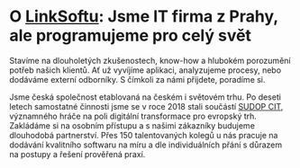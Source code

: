 # O [LinkSoftu](https://www.linksoft.eu/): Jsme IT firma z Prahy, ale programujeme pro celý svět

Stavíme na dlouholetých zkušenostech, know-how a hlubokém porozumění potřeb našich klientů. Ať už vyvíjíme aplikaci, analyzujeme procesy, nebo dodáváme externí odborníky. S čímkoli za námi přijdete, poradíme si.

Jsme česká společnost etablovaná na českém i světovém trhu. Po deseti letech samostatné činnosti jsme se v roce 2018 stali součástí [SUDOP CIT](https://www.sudop-cit.cz/), významného hráče na poli digitální transformace pro evropský trh.  Zakládáme si na osobním přístupu a s našimi zákazníky budujeme dlouhodobá partnerství. Přes 150 talentovaných kolegů u nás pracuje na dodávání kvalitního softwaru na míru a dle individuálních přání s důrazem na postupy a řešení prověřená praxí. 
